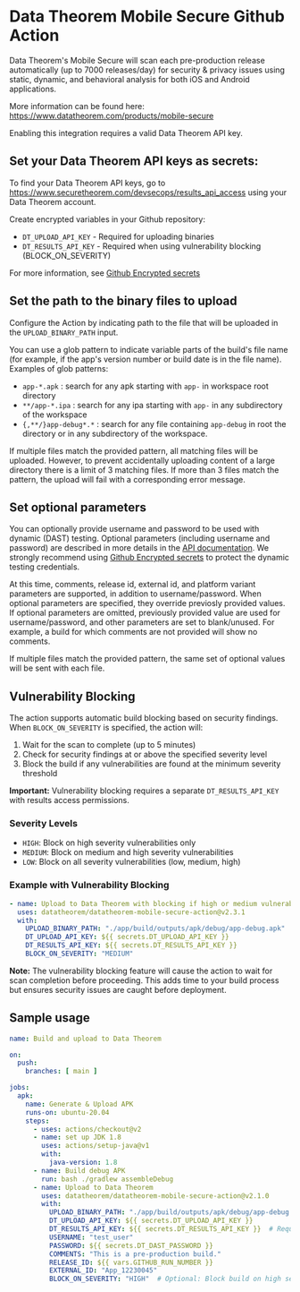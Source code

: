 # Data Theorem Mobile Secure Github Action

Data Theorem's Mobile Secure will scan each pre-production release automatically (up to 7000 releases/day)
for security & privacy issues using static, dynamic, and behavioral analysis for both iOS and Android applications.

More information can be found here:  
https://www.datatheorem.com/products/mobile-secure

Enabling this integration requires a valid Data Theorem API key.

## Set your Data Theorem API keys as secrets:
To find your Data Theorem API keys, go to https://www.securetheorem.com/devsecops/results_api_access using your Data Theorem account.

Create encrypted variables in your Github repository:
- `DT_UPLOAD_API_KEY` - Required for uploading binaries
- `DT_RESULTS_API_KEY` - Required when using vulnerability blocking (BLOCK_ON_SEVERITY)

For more information, see [Github Encrypted secrets](https://docs.github.com/en/actions/reference/encrypted-secrets)

## Set the path to the binary files to upload
Configure the Action by indicating path to the file that will be uploaded in the `UPLOAD_BINARY_PATH` input.

You can use a glob pattern to indicate variable parts of the build's file name (for example, if the app's version number or build date is in the file name).  
Examples of glob patterns:
- `app-*.apk` : search for any apk starting with `app-` in workspace root directory
- `**/app-*.ipa` : search for any ipa starting with `app-` in any subdirectory of the workspace
- `{,**/}app-debug*.*` : search for any file containing `app-debug` in root the directory or in any subdirectory of the workspace.

If multiple files match the provided pattern, all matching files will be uploaded. However, to prevent accidentally uploading content of a large directory there is a limit of 3 matching files.  If more than 3 files match the pattern, the upload will fail with a corresponding error message.

## Set optional parameters
You can optionally provide username and password to be used with dynamic (DAST) testing.  Optional parameters (including username and password) are described in more details in the [API documentation](https://datatheorem.github.io/PortalApi/mobile_security_devops/uploading_mobile_apps.html).  We strongly recommend using [Github Encrypted secrets](https://docs.github.com/en/actions/reference/encrypted-secrets) to protect the dynamic testing credentials.

At this time, comments, release id, external id, and platform variant parameters are supported, in addition to username/password.  When optional parameters are specified, they override previosly provided values.  If optional parameters are omitted, previously provided value are used for username/password, and other parameters are set to blank/unused.  For example, a build for which comments are not provided will show no comments.

If multiple files match the provided pattern, the same set of optional values will be sent with each file. 

## Vulnerability Blocking

The action supports automatic build blocking based on security findings. When `BLOCK_ON_SEVERITY` is specified, the action will:

1. Wait for the scan to complete (up to 5 minutes)
2. Check for security findings at or above the specified severity level
3. Block the build if any vulnerabilities are found at the minimum severity threshold

**Important:** Vulnerability blocking requires a separate `DT_RESULTS_API_KEY` with results access permissions.

### Severity Levels
- `HIGH`: Block on high severity vulnerabilities only
- `MEDIUM`: Block on medium and high severity vulnerabilities  
- `LOW`: Block on all severity vulnerabilities (low, medium, high)

### Example with Vulnerability Blocking
```yaml
- name: Upload to Data Theorem with blocking if high or medium vulnerabilities are found
  uses: datatheorem/datatheorem-mobile-secure-action@v2.3.1
  with:
    UPLOAD_BINARY_PATH: "./app/build/outputs/apk/debug/app-debug.apk"
    DT_UPLOAD_API_KEY: ${{ secrets.DT_UPLOAD_API_KEY }}
    DT_RESULTS_API_KEY: ${{ secrets.DT_RESULTS_API_KEY }}
    BLOCK_ON_SEVERITY: "MEDIUM"
```

**Note:** The vulnerability blocking feature will cause the action to wait for scan completion before proceeding. This adds time to your build process but ensures security issues are caught before deployment.

## Sample usage

```yaml
name: Build and upload to Data Theorem

on:
  push:
    branches: [ main ]

jobs:
  apk:
    name: Generate & Upload APK
    runs-on: ubuntu-20.04
    steps:
      - uses: actions/checkout@v2
      - name: set up JDK 1.8
        uses: actions/setup-java@v1
        with:
          java-version: 1.8
      - name: Build debug APK
        run: bash ./gradlew assembleDebug
      - name: Upload to Data Theorem
        uses: datatheorem/datatheorem-mobile-secure-action@v2.1.0
        with:
          UPLOAD_BINARY_PATH: "./app/build/outputs/apk/debug/app-debug.apk"
          DT_UPLOAD_API_KEY: ${{ secrets.DT_UPLOAD_API_KEY }}
          DT_RESULTS_API_KEY: ${{ secrets.DT_RESULTS_API_KEY }}  # Required for vulnerability blocking
          USERNAME: "test_user"
          PASSWORD: ${{ secrets.DT_DAST_PASSWORD }}
          COMMENTS: "This is a pre-production build."
          RELEASE_ID: ${{ vars.GITHUB_RUN_NUMBER }}
          EXTERNAL_ID: "App_12230045"
          BLOCK_ON_SEVERITY: "HIGH"  # Optional: Block build on high severity vulnerabilities

```
